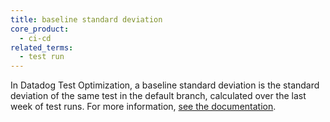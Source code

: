 ```yaml
---
title: baseline standard deviation
core_product:
  - ci-cd
related_terms:
  - test run
---
```

In Datadog Test Optimization, a baseline standard deviation is the standard deviation of the same test in the default branch, calculated over the last week of test runs. For more information, <a href="/continuous_integration/explorer/?tab=testruns">see the documentation</a>.
